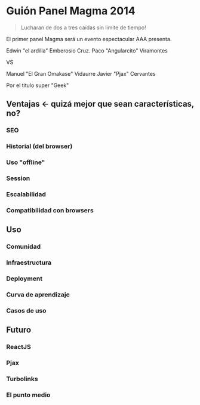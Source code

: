 # Guión Panel Magma 2014

> Lucharan de dos a tres caídas sin limite de tiempo!

El primer panel Magma será un evento espectacular AAA presenta.

Edwin "el ardilla" Emberosio Cruz.
Paco "Angularcito" Viramontes

VS

Manuel "El Gran Omakase" Vidaurre 
Javier "Pjax" Cervantes

Por el titulo super "Geek"

## Ventajas <- quizá mejor que sean características, no?

### SEO

### Historial (del browser)

### Uso "offline"

### Session

### Escalabilidad

### Compatibilidad con browsers

## Uso

### Comunidad

### Infraestructura

### Deployment

### Curva de aprendizaje

### Casos de uso

## Futuro

### ReactJS

### Pjax

### Turbolinks

### El punto medio
